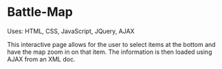 # Battle-Map

Uses: HTML, CSS, JavaScript, JQuery, AJAX

This interactive page allows for the user to select items at the bottom and have the map zoom in on that item.  The information is then loaded using AJAX from an XML doc.
